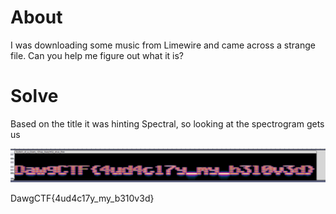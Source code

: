# About
I was downloading some music from Limewire and came across a strange file. Can you help me figure out what it is?
# Solve
Based on the title it was hinting Spectral, so looking at the spectrogram gets us

![](../Images/Pasted%20image%2020250419133256.png)

DawgCTF{4ud4c17y_my_b310v3d}
